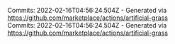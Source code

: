 Commits: 2022-02-16T04:56:24.504Z - Generated via https://github.com/marketplace/actions/artificial-grass
<br>
Commits: 2022-02-16T04:56:24.504Z - Generated via https://github.com/marketplace/actions/artificial-grass
<br>
